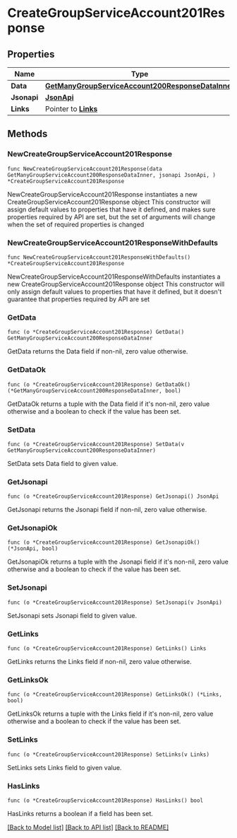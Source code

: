 # CreateGroupServiceAccount201Response

## Properties

Name | Type | Description | Notes
------------ | ------------- | ------------- | -------------
**Data** | [**GetManyGroupServiceAccount200ResponseDataInner**](GetManyGroupServiceAccount200ResponseDataInner.md) |  | 
**Jsonapi** | [**JsonApi**](JsonApi.md) |  | 
**Links** | Pointer to [**Links**](Links.md) |  | [optional] 

## Methods

### NewCreateGroupServiceAccount201Response

`func NewCreateGroupServiceAccount201Response(data GetManyGroupServiceAccount200ResponseDataInner, jsonapi JsonApi, ) *CreateGroupServiceAccount201Response`

NewCreateGroupServiceAccount201Response instantiates a new CreateGroupServiceAccount201Response object
This constructor will assign default values to properties that have it defined,
and makes sure properties required by API are set, but the set of arguments
will change when the set of required properties is changed

### NewCreateGroupServiceAccount201ResponseWithDefaults

`func NewCreateGroupServiceAccount201ResponseWithDefaults() *CreateGroupServiceAccount201Response`

NewCreateGroupServiceAccount201ResponseWithDefaults instantiates a new CreateGroupServiceAccount201Response object
This constructor will only assign default values to properties that have it defined,
but it doesn't guarantee that properties required by API are set

### GetData

`func (o *CreateGroupServiceAccount201Response) GetData() GetManyGroupServiceAccount200ResponseDataInner`

GetData returns the Data field if non-nil, zero value otherwise.

### GetDataOk

`func (o *CreateGroupServiceAccount201Response) GetDataOk() (*GetManyGroupServiceAccount200ResponseDataInner, bool)`

GetDataOk returns a tuple with the Data field if it's non-nil, zero value otherwise
and a boolean to check if the value has been set.

### SetData

`func (o *CreateGroupServiceAccount201Response) SetData(v GetManyGroupServiceAccount200ResponseDataInner)`

SetData sets Data field to given value.


### GetJsonapi

`func (o *CreateGroupServiceAccount201Response) GetJsonapi() JsonApi`

GetJsonapi returns the Jsonapi field if non-nil, zero value otherwise.

### GetJsonapiOk

`func (o *CreateGroupServiceAccount201Response) GetJsonapiOk() (*JsonApi, bool)`

GetJsonapiOk returns a tuple with the Jsonapi field if it's non-nil, zero value otherwise
and a boolean to check if the value has been set.

### SetJsonapi

`func (o *CreateGroupServiceAccount201Response) SetJsonapi(v JsonApi)`

SetJsonapi sets Jsonapi field to given value.


### GetLinks

`func (o *CreateGroupServiceAccount201Response) GetLinks() Links`

GetLinks returns the Links field if non-nil, zero value otherwise.

### GetLinksOk

`func (o *CreateGroupServiceAccount201Response) GetLinksOk() (*Links, bool)`

GetLinksOk returns a tuple with the Links field if it's non-nil, zero value otherwise
and a boolean to check if the value has been set.

### SetLinks

`func (o *CreateGroupServiceAccount201Response) SetLinks(v Links)`

SetLinks sets Links field to given value.

### HasLinks

`func (o *CreateGroupServiceAccount201Response) HasLinks() bool`

HasLinks returns a boolean if a field has been set.


[[Back to Model list]](../README.md#documentation-for-models) [[Back to API list]](../README.md#documentation-for-api-endpoints) [[Back to README]](../README.md)


